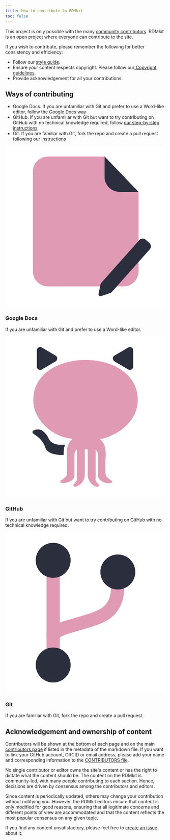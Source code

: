 ```yaml
---
title: How to contribute to RDMkit
toc: false
---
```


This project is only possible with the many [community contributors](contributors). RDMkit is an open project where everyone can contribute to the site.

If you wish to contribute, please remember the following for better consistency and efficiency: 

* Follow our [style guide](style_guide).
* Ensure your content respects copyright. Please follow our[ Copyright guidelines](copyright).
* Provide acknowledgement for all your contributions.


## Ways of contributing

* Google Docs. If you are unfamiliar with Git and prefer to use a Word-like editor, follow [the Google Docs way](google_doc_way)
* GitHub. If you are unfamiliar with Git but want to try contributing on GitHub with no technical knowledge required, follow [our step-by-step instructions](github_way)
* Git. If you are familiar with Git, fork the repo and create a pull request following our [instructions](working_with_git)

 <div class="row ways-to-contribute text-center landingpage mt-4">
    <div class="col-md-4">
      <div class="card bg-light h-100">
        <img src="/assets/img/section-icons/edit-file.svg" class="card-img-top h-icon-6 pt-3" alt="Google Docs icon">
        <div class="card-body">
          <h3 class="card-title mt-0">Google Docs</h3>
          <p class="card-text">If you are unfamiliar with Git and prefer to use a Word-like editor.</p>
        </div>
      </div>
    </div>
    <div class="col-md-4">
      <div class="card bg-light h-100">
        <img src="/assets/img/section-icons/github.svg" class="card-img-top h-icon-6 pt-3" alt="GitHub Icon">
        <div class="card-body">
          <h3 class="card-title mt-0">GitHub</h3>
          <p class="card-text">If you are unfamiliar with Git but want to try contributing on GitHub with no technical knowledge required.</p>
        </div>
      </div>
    </div>
    <div class="col-md-4">
      <div class="card bg-light h-100">
        <img src="/assets/img/section-icons/git.svg" class="card-img-top h-icon-6 pt-3" alt="Git Icon">
        <div class="card-body">
          <h3 class="card-title mt-0">Git</h3>
          <p class="card-text">If you are familiar with Git, fork the repo and create a pull request.</p>
        </div>
      </div>
    </div>
  </div>


## Acknowledgement and ownership of content

Contributors will be shown at the bottom of each page and on the main [contributors page](https://rdmkit.elixir-europe.org/contributors) if listed in the metadata of the markdown file. If you want to link your GitHub account, ORCID or email address, please add your name and corresponding information to the [CONTRIBUTORS file](https://github.com/elixir-europe/rdmkit/blob/master/_data/CONTRIBUTORS.yaml).

No single contributor or editor owns the site's content or has the right to dictate what the content should be. The content on the RDMkit is community-led, with many people contributing to each section. Hence, decisions are driven by consensus among the contributors and editors.

Since content is periodically updated, others may change your contribution without notifying you. However, the RDMkit editors ensure that content is only modified for good reasons, ensuring that all legitimate concerns and different points of view are accommodated and that the content reflects the most popular consensus on any given topic.

If you find any content unsatisfactory, please feel free to [create an issue](https://github.com/elixir-europe/rdmkit/issues/new/choose) about it.
